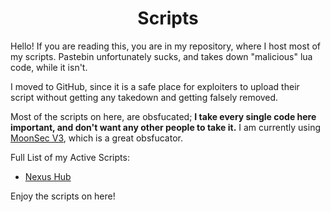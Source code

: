 <h1 align="center">Scripts</h1>
Hello! If you are reading this, you are in my repository, where I host most of my scripts. Pastebin unfortunately sucks, and takes down "malicious" lua code, while it isn't. 

I moved to GitHub, since it is a safe place for exploiters to upload their script without getting any takedown and getting falsely removed.

Most of the scripts on here, are obsfucated; **I take every single code here important, and don't want any other people to take it.** I am currently using [MoonSec V3](https://discord.gg/kXqaQ2QzWz), which is a great obsfucator.

Full List of my Active Scripts:
- [Nexus Hub](https://github.com/jacklebeignet/scripts/blob/main/NexusHub/README.md)

Enjoy the scripts on here!
